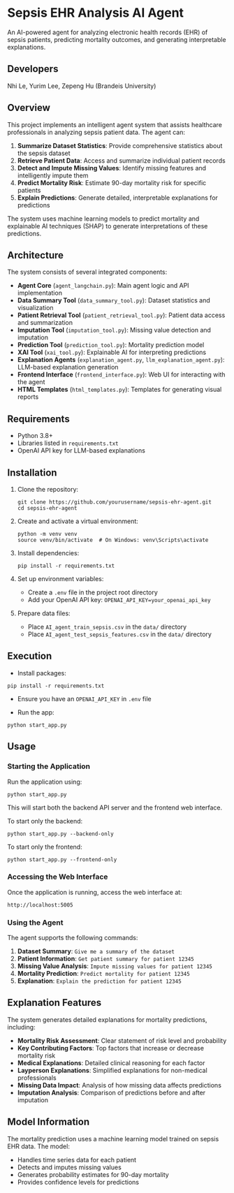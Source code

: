 # Sepsis EHR Analysis AI Agent

An AI-powered agent for analyzing electronic health records (EHR) of sepsis patients, predicting mortality outcomes, and generating interpretable explanations.

## Developers

Nhi Le, Yurim Lee, Zepeng Hu (Brandeis University)

## Overview

This project implements an intelligent agent system that assists healthcare professionals in analyzing sepsis patient data. The agent can:

1. **Summarize Dataset Statistics**: Provide comprehensive statistics about the sepsis dataset
2. **Retrieve Patient Data**: Access and summarize individual patient records
3. **Detect and Impute Missing Values**: Identify missing features and intelligently impute them
4. **Predict Mortality Risk**: Estimate 90-day mortality risk for specific patients
5. **Explain Predictions**: Generate detailed, interpretable explanations for predictions

The system uses machine learning models to predict mortality and explainable AI techniques (SHAP) to generate interpretations of these predictions.

## Architecture

The system consists of several integrated components:

- **Agent Core** (`agent_langchain.py`): Main agent logic and API implementation
- **Data Summary Tool** (`data_summary_tool.py`): Dataset statistics and visualization
- **Patient Retrieval Tool** (`patient_retrieval_tool.py`): Patient data access and summarization
- **Imputation Tool** (`imputation_tool.py`): Missing value detection and imputation
- **Prediction Tool** (`prediction_tool.py`): Mortality prediction model
- **XAI Tool** (`xai_tool.py`): Explainable AI for interpreting predictions
- **Explanation Agents** (`explanation_agent.py`, `llm_explanation_agent.py`): LLM-based explanation generation
- **Frontend Interface** (`frontend_interface.py`): Web UI for interacting with the agent
- **HTML Templates** (`html_templates.py`): Templates for generating visual reports

## Requirements

- Python 3.8+
- Libraries listed in `requirements.txt`
- OpenAI API key for LLM-based explanations

## Installation

1. Clone the repository:
   ```
   git clone https://github.com/yourusername/sepsis-ehr-agent.git
   cd sepsis-ehr-agent
   ```

2. Create and activate a virtual environment:
   ```
   python -m venv venv
   source venv/bin/activate  # On Windows: venv\Scripts\activate
   ```

3. Install dependencies:
   ```
   pip install -r requirements.txt
   ```

4. Set up environment variables:
   - Create a `.env` file in the project root directory
   - Add your OpenAI API key: `OPENAI_API_KEY=your_openai_api_key`

5. Prepare data files:
   - Place `AI_agent_train_sepsis.csv` in the `data/` directory
   - Place `AI_agent_test_sepsis_features.csv` in the `data/` directory

## Execution

* Install packages: 
```
pip install -r requirements.txt
```

* Ensure you have an `OPENAI_API_KEY` in `.env` file 

* Run the app: 
```
python start_app.py 
```

## Usage

### Starting the Application

Run the application using:

```
python start_app.py
```

This will start both the backend API server and the frontend web interface.

To start only the backend:
```
python start_app.py --backend-only
```

To start only the frontend:
```
python start_app.py --frontend-only
```

### Accessing the Web Interface

Once the application is running, access the web interface at:
```
http://localhost:5005
```

### Using the Agent

The agent supports the following commands:

1. **Dataset Summary**: `Give me a summary of the dataset`
2. **Patient Information**: `Get patient summary for patient 12345`
3. **Missing Value Analysis**: `Impute missing values for patient 12345`
4. **Mortality Prediction**: `Predict mortality for patient 12345`
5. **Explanation**: `Explain the prediction for patient 12345`

## Explanation Features

The system generates detailed explanations for mortality predictions, including:

- **Mortality Risk Assessment**: Clear statement of risk level and probability
- **Key Contributing Factors**: Top factors that increase or decrease mortality risk
- **Medical Explanations**: Detailed clinical reasoning for each factor
- **Layperson Explanations**: Simplified explanations for non-medical professionals
- **Missing Data Impact**: Analysis of how missing data affects predictions
- **Imputation Analysis**: Comparison of predictions before and after imputation

## Model Information

The mortality prediction uses a machine learning model trained on sepsis EHR data. The model:

- Handles time series data for each patient
- Detects and imputes missing values
- Generates probability estimates for 90-day mortality
- Provides confidence levels for predictions
